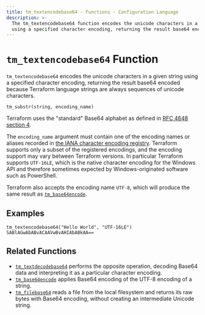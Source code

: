 ```yaml
---
title: tm_textencodebase64 - Functions - Configuration Language
description: >-
  The tm_textencodebase64 function encodes the unicode characters in a given string
  using a specified character encoding, returning the result base64 encoded.
---
```


# `tm_textencodebase64` Function

`tm_textencodebase64` encodes the unicode characters in a given string using a
specified character encoding, returning the result base64 encoded because
Terraform language strings are always sequences of unicode characters.

```hcl
tm_substr(string, encoding_name)
```

Terraform uses the "standard" Base64 alphabet as defined in
[RFC 4648 section 4](https://tools.ietf.org/html/rfc4648#section-4).

The `encoding_name` argument must contain one of the encoding names or aliases
recorded in
[the IANA character encoding registry](https://www.iana.org/assignments/character-sets/character-sets.xhtml).
Terraform supports only a subset of the registered encodings, and the encoding
support may vary between Terraform versions. In particular Terraform supports
`UTF-16LE`, which is the native character encoding for the Windows API and
therefore sometimes expected by Windows-originated software such as PowerShell.

Terraform also accepts the encoding name `UTF-8`, which will produce the same
result as [`tm_base64encode`](./tm_base64encode.md).

## Examples

```
tm_textencodebase64("Hello World", "UTF-16LE")
SABlAGwAbABvACAAVwBvAHIAbABkAA==
```

## Related Functions

* [`tm_textdecodebase64`](./tm_textdecodebase64.md) performs the opposite operation,
  decoding Base64 data and interpreting it as a particular character encoding.
* [`tm_base64encode`](./tm_base64encode.md) applies Base64 encoding of the UTF-8
  encoding of a string.
* [`tm_filebase64`](./tm_filebase64.md) reads a file from the local filesystem
  and returns its raw bytes with Base64 encoding, without creating an
  intermediate Unicode string.

